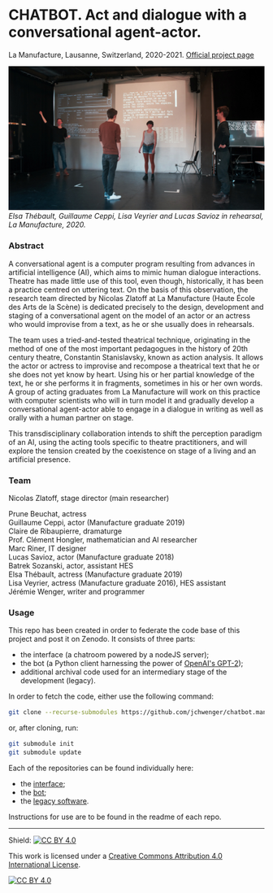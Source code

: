 # CHATBOT. Act and dialogue with a conversational agent-actor.

La Manufacture, Lausanne, Switzerland, 2020-2021. [Official project page](https://www.manufacture.ch/fr/4467/CHATBOT-jouer-et-dialoguer-avec-un-agent-conversationnel-acteur)

![Guillaume Ceppi, Lucas Savioz, Elsa Thébault, Lisa Veyrier](chatbot-rehearsal-manufacture.jpg)
*Elsa Thébault, Guillaume Ceppi, Lisa Veyrier and Lucas Savioz in rehearsal, La Manufacture, 2020.*

### Abstract

A conversational agent is a computer program resulting from advances in artificial intelligence (AI), which aims to mimic human dialogue interactions. Theatre has made little use of this tool, even though, historically, it has been a practice centred on uttering text. On the basis of this observation, the research team directed by Nicolas Zlatoff at La Manufacture (Haute École des Arts de la Scène) is dedicated precisely to the design, development and staging of a conversational agent on the model of an actor or an actress who would improvise from a text, as he or she usually does in rehearsals.

The team uses a tried-and-tested theatrical technique, originating in the method of one of the most important pedagogues in the history of 20th century theatre, Constantin Stanislavsky, known as action analysis. It allows the actor or actress to improvise and recompose a theatrical text that he or she does not yet know by heart. Using his or her partial knowledge of the text, he or she performs it in fragments, sometimes in his or her own words. A group of acting graduates from La Manufacture will work on this practice with computer scientists who will in turn model it and gradually develop a conversational agent-actor able to engage in a dialogue in writing as well as orally with a human partner on stage.

This transdisciplinary collaboration intends to shift the perception paradigm of an AI, using the acting tools specific to theatre practitioners, and will explore the tension created by the coexistence on stage of a living and an artificial presence.

### Team

Nicolas Zlatoff, stage director (main researcher)  

Prune Beuchat, actress  
Guillaume Ceppi, actor (Manufacture graduate 2019)  
Claire de Ribaupierre, dramaturge  
Prof. Clément Hongler, mathematician and AI researcher  
Marc Riner, IT designer  
Lucas Savioz, actor (Manufacture graduate 2018)  
Batrek Sozanski, actor, assistant HES  
Elsa Thébault, actress (Manufacture graduate 2019)  
Lisa Veyrier, actress (Manufacture graduate 2016), HES assistant  
Jérémie Wenger, writer and programmer  

### Usage

This repo has been created in order to federate the code base of this project and post it on Zenodo. It consists of three parts:
- the interface (a chatroom powered by a nodeJS server);
- the bot (a Python client harnessing the power of [OpenAI's GPT-2](https://github.com/openai/gpt-2));
- additional archival code used for an intermediary stage of the development (legacy).

In order to fetch the code, either use the following command:

```bash
git clone --recurse-submodules https://github.com/jchwenger/chatbot.manufacture
```

or, after cloning, run:

```bash
git submodule init
git submodule update
```

Each of the repositories can be found individually here:
- the [interface](https://github.com/jchwenger/chatbot.interface);
- the [bot](https://github.com/jchwenger/chatbot.bot);
- the [legacy software](https://github.com/jchwenger/chatbot.legacy).

Instructions for use are to be found in the readme of each repo.

---

Shield: [![CC BY 4.0][cc-by-shield]][cc-by]

This work is licensed under a
[Creative Commons Attribution 4.0 International License][cc-by].

[![CC BY 4.0][cc-by-image]][cc-by]

[cc-by]: http://creativecommons.org/licenses/by/4.0/
[cc-by-image]: https://i.creativecommons.org/l/by/4.0/88x31.png
[cc-by-shield]: https://img.shields.io/badge/License-CC%20BY%204.0-lightgrey.svg
